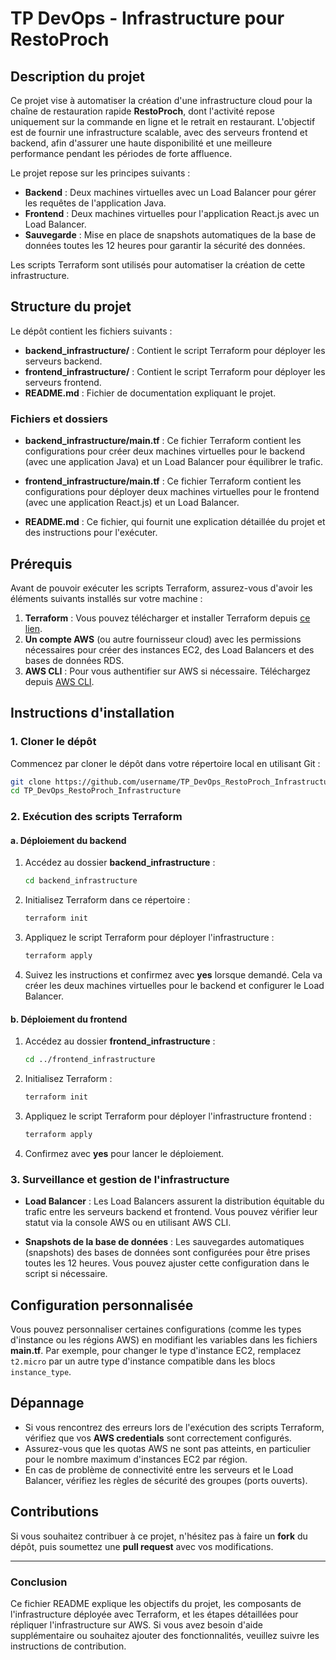 # **TP DevOps - Infrastructure pour RestoProch**

## **Description du projet**

Ce projet vise à automatiser la création d'une infrastructure cloud pour la chaîne de restauration rapide **RestoProch**, dont l'activité repose uniquement sur la commande en ligne et le retrait en restaurant. L'objectif est de fournir une infrastructure scalable, avec des serveurs frontend et backend, afin d'assurer une haute disponibilité et une meilleure performance pendant les périodes de forte affluence.

Le projet repose sur les principes suivants :
- **Backend** : Deux machines virtuelles avec un Load Balancer pour gérer les requêtes de l'application Java.
- **Frontend** : Deux machines virtuelles pour l'application React.js avec un Load Balancer.
- **Sauvegarde** : Mise en place de snapshots automatiques de la base de données toutes les 12 heures pour garantir la sécurité des données.

Les scripts Terraform sont utilisés pour automatiser la création de cette infrastructure.

## **Structure du projet**

Le dépôt contient les fichiers suivants :
- **backend_infrastructure/** : Contient le script Terraform pour déployer les serveurs backend.
- **frontend_infrastructure/** : Contient le script Terraform pour déployer les serveurs frontend.
- **README.md** : Fichier de documentation expliquant le projet.

### **Fichiers et dossiers**

- **backend_infrastructure/main.tf** : Ce fichier Terraform contient les configurations pour créer deux machines virtuelles pour le backend (avec une application Java) et un Load Balancer pour équilibrer le trafic.
  
- **frontend_infrastructure/main.tf** : Ce fichier Terraform contient les configurations pour déployer deux machines virtuelles pour le frontend (avec une application React.js) et un Load Balancer.

- **README.md** : Ce fichier, qui fournit une explication détaillée du projet et des instructions pour l'exécuter.

## **Prérequis**

Avant de pouvoir exécuter les scripts Terraform, assurez-vous d'avoir les éléments suivants installés sur votre machine :
1. **Terraform** : Vous pouvez télécharger et installer Terraform depuis [ce lien](https://www.terraform.io/downloads).
2. **Un compte AWS** (ou autre fournisseur cloud) avec les permissions nécessaires pour créer des instances EC2, des Load Balancers et des bases de données RDS.
3. **AWS CLI** : Pour vous authentifier sur AWS si nécessaire. Téléchargez depuis [AWS CLI](https://aws.amazon.com/cli/).

## **Instructions d'installation**

### **1. Cloner le dépôt**

Commencez par cloner le dépôt dans votre répertoire local en utilisant Git :

```bash
git clone https://github.com/username/TP_DevOps_RestoProch_Infrastructure.git
cd TP_DevOps_RestoProch_Infrastructure
```

### **2. Exécution des scripts Terraform**

#### **a. Déploiement du backend**

1. Accédez au dossier **backend_infrastructure** :
   ```bash
   cd backend_infrastructure
   ```

2. Initialisez Terraform dans ce répertoire :
   ```bash
   terraform init
   ```

3. Appliquez le script Terraform pour déployer l'infrastructure :
   ```bash
   terraform apply
   ```

4. Suivez les instructions et confirmez avec **yes** lorsque demandé. Cela va créer les deux machines virtuelles pour le backend et configurer le Load Balancer.

#### **b. Déploiement du frontend**

1. Accédez au dossier **frontend_infrastructure** :
   ```bash
   cd ../frontend_infrastructure
   ```

2. Initialisez Terraform :
   ```bash
   terraform init
   ```

3. Appliquez le script Terraform pour déployer l'infrastructure frontend :
   ```bash
   terraform apply
   ```

4. Confirmez avec **yes** pour lancer le déploiement.

### **3. Surveillance et gestion de l'infrastructure**

- **Load Balancer** : Les Load Balancers assurent la distribution équitable du trafic entre les serveurs backend et frontend. Vous pouvez vérifier leur statut via la console AWS ou en utilisant AWS CLI.

- **Snapshots de la base de données** : Les sauvegardes automatiques (snapshots) des bases de données sont configurées pour être prises toutes les 12 heures. Vous pouvez ajuster cette configuration dans le script si nécessaire.

## **Configuration personnalisée**

Vous pouvez personnaliser certaines configurations (comme les types d'instance ou les régions AWS) en modifiant les variables dans les fichiers **main.tf**. Par exemple, pour changer le type d'instance EC2, remplacez `t2.micro` par un autre type d'instance compatible dans les blocs `instance_type`.

## **Dépannage**

- Si vous rencontrez des erreurs lors de l'exécution des scripts Terraform, vérifiez que vos **AWS credentials** sont correctement configurés.
- Assurez-vous que les quotas AWS ne sont pas atteints, en particulier pour le nombre maximum d'instances EC2 par région.
- En cas de problème de connectivité entre les serveurs et le Load Balancer, vérifiez les règles de sécurité des groupes (ports ouverts).

## **Contributions**

Si vous souhaitez contribuer à ce projet, n'hésitez pas à faire un **fork** du dépôt, puis soumettez une **pull request** avec vos modifications.

---

### **Conclusion**
Ce fichier README explique les objectifs du projet, les composants de l'infrastructure déployée avec Terraform, et les étapes détaillées pour répliquer l'infrastructure sur AWS. Si vous avez besoin d'aide supplémentaire ou souhaitez ajouter des fonctionnalités, veuillez suivre les instructions de contribution.
